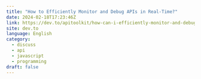 ```yaml
---
title: "How to Efficiently Monitor and Debug APIs in Real-Time?"
date: 2024-02-18T17:23:46Z
link: https://dev.to/apitoolkit/how-can-i-efficiently-monitor-and-debug-my-apis-in-real-time-3432?utm_medium=RSS&utm_source=news.12bit.vn
site: dev.to
language: English
category:
  - discuss
  - api
  - javascript
  - programming
draft: false
---
```

